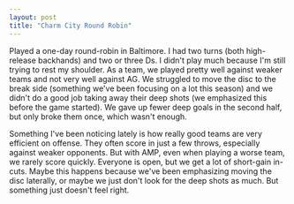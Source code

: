 ```yaml
---
layout: post
title: "Charm City Round Robin"
---
```


Played a one-day round-robin in Baltimore. I had two turns (both high-release backhands) and two or three Ds. I didn't play much because I'm still trying to rest my shoulder. As a team, we played pretty well against weaker teams and not very well against AG. We struggled to move the disc to the break side (something we've been focusing on a lot this season) and we didn't do a good job taking away their deep shots (we emphasized this before the game started). We gave up fewer deep goals in the second half, but only broke them once, which wasn't enough.

Something I've been noticing lately is how really good teams are very efficient on offense. They often score in just a few throws, especially against weaker opponents. But with AMP, even when playing a worse team, we rarely score quickly. Everyone is open, but we get a lot of short-gain in-cuts. Maybe this happens because we've been emphasizing moving the disc laterally, or maybe we just don't look for the deep shots as much. But something just doesn't feel right.
